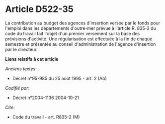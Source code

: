 # Article D522-35

La contribution au budget des agences d'insertion versée par le fonds pour l'emploi dans les départements d'outre-mer prévue
à l'article R. 835-2 du code du travail fait l'objet d'un premier versement sur la base des prévisions d'activité. Une
régularisation est effectuée à la fin de chaque semestre et présentée au conseil d'administration de l'agence d'insertion par
le directeur.

**Liens relatifs à cet article**

_Anciens textes_:

  - Décret n°95-985 du 25 août 1995 - art. 2 (Ab)

_Codifié par_:

  - Décret n°2004-1136 2004-10-21

_Cite_:

  - Code du travail - art. R835-2 (M)
